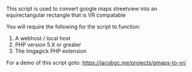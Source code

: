 This script is used to convert google maps streetview into an equirectangular rectangle that is VR compatable

You will require the following for the script to function:

1) A webhost / local host<br>
2) PHP version 5.X or greater<br>
3) The Imgagick PHP extension<br>

For a demo of this script goto: https://jacobgc.me/projects/gmaps-to-vr/
